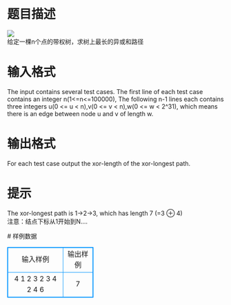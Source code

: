 # 

 
 # 题目描述 
<p>
<img border="0" src="/source/joyoi/tyvj-2717/img/aHR0cDovL3d3dy5qb3lvaS5jbi9wcm9ibGVtL3R5dmotMjcxNy9wcm9ibGVtc19pbWFnZXMvMzIxOC8xOTU0LmpwZw==.jpg"> <br>给定一棵n个点的带权树，求树上最长的异或和路径</p> 

 
 # 输入格式 
<p>
The input contains several test cases. The first line of each test case contains an integer n(1<=n<=100000), The following n-1 lines each contains three integers u(0 <= u < n),v(0 <= v < n),w(0 <= w < 2^31), which means there is an edge between node u and v of length w. <br></p> 

 
 # 输出格式 
<p>
For each test case output the xor-length of the xor-longest path.<br></p> 

 
 # 提示 
<p>
The xor-longest path is 1->2->3, which has length 7 (=3 ⊕ 4) <br>注意：结点下标从1开始到N....</p> 
# 样例数据
<style>
        table,table tr th, table tr td { border:1px solid #0094ff; }
        table { width: 200px; min-height: 25px; line-height: 25px; text-align: center; border-collapse: collapse;}   
    </style>
<table>
	<tr>
		<td>输入样例</td>
		<td>输出样例</td>
	</tr>
<tr><td>4
1 2 3
2 3 4
2 4 6
</td><td>7
</td></tr></table>
